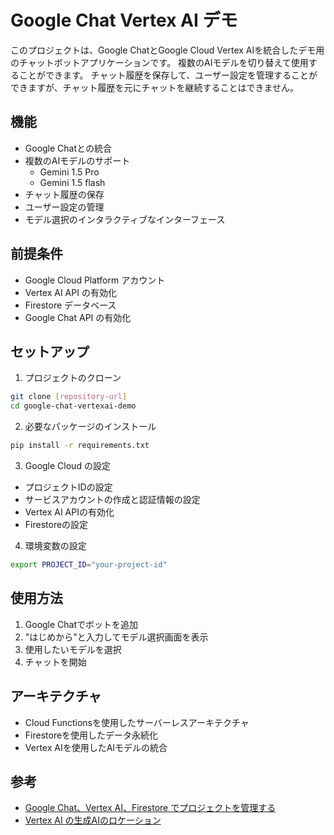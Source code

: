# Google Chat Vertex AI デモ

このプロジェクトは、Google ChatとGoogle Cloud Vertex AIを統合したデモ用のチャットボットアプリケーションです。
複数のAIモデルを切り替えて使用することができます。
チャット履歴を保存して、ユーザー設定を管理することができますが、チャット履歴を元にチャットを継続することはできません。

## 機能

- Google Chatとの統合
- 複数のAIモデルのサポート
  - Gemini 1.5 Pro
  - Gemini 1.5 flash
- チャット履歴の保存
- ユーザー設定の管理
- モデル選択のインタラクティブなインターフェース

## 前提条件

- Google Cloud Platform アカウント
- Vertex AI API の有効化
- Firestore データベース
- Google Chat API の有効化

## セットアップ

1. プロジェクトのクローン
```bash
git clone [repository-url]
cd google-chat-vertexai-demo
```

2. 必要なパッケージのインストール
```bash
pip install -r requirements.txt
```

3. Google Cloud の設定
- プロジェクトIDの設定
- サービスアカウントの作成と認証情報の設定
- Vertex AI APIの有効化
- Firestoreの設定

4. 環境変数の設定
```bash
export PROJECT_ID="your-project-id"
```

## 使用方法

1. Google Chatでボットを追加
2. "はじめから"と入力してモデル選択画面を表示
3. 使用したいモデルを選択
4. チャットを開始

## アーキテクチャ

- Cloud Functionsを使用したサーバーレスアーキテクチャ
- Firestoreを使用したデータ永続化
- Vertex AIを使用したAIモデルの統合

## 参考

- [Google Chat、Vertex AI、Firestore でプロジェクトを管理する](https://developers.google.com/workspace/chat/tutorial-project-management?hl=ja)
- [Vertex AI の生成AIのロケーション](https://cloud.google.com/vertex-ai/generative-ai/docs/learn/locations?hl=ja#asia-pacific)
